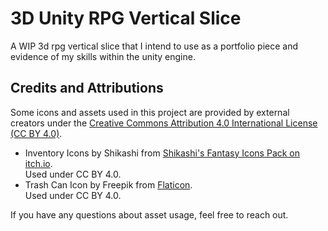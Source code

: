 # 3D Unity RPG Vertical Slice
A WIP 3d rpg vertical slice that I intend to use as a portfolio piece and evidence of my skills within the unity engine.

## Credits and Attributions

Some icons and assets used in this project are provided by external creators under the [Creative Commons Attribution 4.0 International License (CC BY 4.0)](https://creativecommons.org/licenses/by/4.0/).

- Inventory Icons by Shikashi from [Shikashi's Fantasy Icons Pack on itch.io](https://shikashipx.itch.io/shikashis-fantasy-icons-pack).
  <br>Used under CC BY 4.0.
- Trash Can Icon by Freepik from [Flaticon](https://www.flaticon.com/free-icon/trash-can_542724?related_id=542673&origin=search).
  <br>Used under CC BY 4.0.

If you have any questions about asset usage, feel free to reach out.
